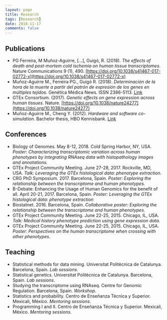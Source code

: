 ```yaml
---
layout: page
title: Research
tags: [Research]
date: 2018-11-17
comments: false
---
```


## Publications

* PG Ferreira, M Muñoz-Aguirre, [...], Guigó, R. (2018). *The effects of death and post-mortem cold ischemia on human tissue transcriptomes*. Nature Communications 9 (1), 490. [https://doi.org/10.1038/s41467-017-02772-x](https://doi.org/10.1038/s41467-017-02772-x)
* Muñoz-Aguirre M., Ferreira PG., Guigó R. (2018). *Determinación de la hora de la muerte a partir del patrón de expresión de los genes en múltiples tejidos.* Genética Médica News. ISSN 2386-5113. [Link](https://revistageneticamedica.com/2018/07/18/post-mortem-expresion/)
* GTEx Consortium. (2017). *Genetic effects on gene expression across human tissues*. Nature. [https://doi.org/10.1038/nature24277](https://doi.org/10.1038/nature24277)
* Muñoz-Aguirre M., Cheng Y. (2012). *Hardware and software co-simulation*. Bachelor thesis, HBO Kennisbank. [Link](https://www.hbo-kennisbank.nl/resolve/zeelandhogeschool/eyJoIjogImIzMTRlYzAzMzQ3ZGNkZjBiMGNmZThiOGMzZDA3ZmJmNjA4ODIwY2M2NDJmNmRhM2VkZjIzMzRiYWQyNjVkNmUiLCAidSI6ICJodHRwczovL3N1cmZzaGFyZWtpdC5ubC9kbC9oei85Y2E3YzI1My1lNjlhLTQ3YmEtOWJjMC1jNGJkYzc1MWViMGEvMDY1MTdkYmYtN2Q2Yi00YzE1LWJkMjQtM2UzMzUxMjU4ZWVjIn0=)

## Conferences

* Biology of Genomes. May 8-12, 2018. Cold Spring Harbor, NY, USA. *Poster: Characterizing transcriptomic variation across human phenotypes by integrating RNAseq data with histopathology images and annotations.*
* GTEx Project Community Meeting. June 27-28, 2017. Rockville, MD, USA. *Talk: Leveraging the GTEx histological data: phenotype extraction.*
* CRG PhD Symposium. 2017. Barcelona, Spain. *Poster: Exploring the relationship between the transcriptome and human phenotypes.*
* B-Debate: Enhancing the Usage of Human Genomics for the benefit of all. April 20-21, 2017. Barcelona, Spain. *Poster: Leveraging the GTEx histological data: phenotype extraction*
* Biostatnet. 2016. Barcelona, Spain. *Collaborative poster: Exploring the relationship between the transcriptome and human phenotypes*.
* GTEx Project Community Meeting. June 22-25, 2015. Chicago, IL, USA. *Talk: Medical history phenotype prediction using gene expression data.*
* GTEx Project Community Meeting. June 22-25, 2015. Chicago, IL, USA. *Poster: Perspectives on the human transcriptome when crossing with other phenotypes.*

## Teaching

* Statistical methods for data mining. Universitat Politècnica de Catalunya. Barcelona, Spain. *Lab sessions*.
* Statistical genetics. Universitat Politècnica de Catalunya. Barcelona, Spain. *Lab sessions*.
* Studying the transcriptome using RNAseq. Centre for Genomic Regulation. Barcelona, Spain. *Workshop*.
* Statistics and probability. Centro de Enseñanza Técnica y Superior. Mexicali, México. *Mentoring sessions*.
* Programming I and II. Centro de Enseñanza Técnica y Superior. Mexicali, México. *Mentoring sessions*.